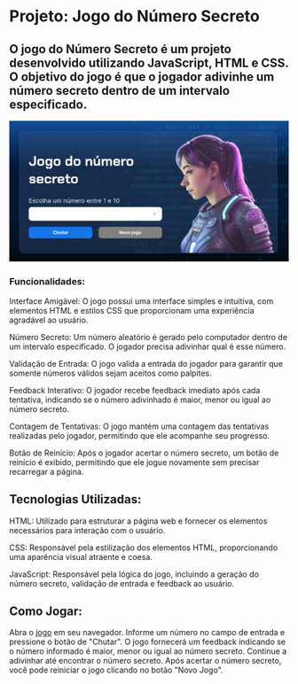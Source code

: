 # Projeto: Jogo do Número Secreto

## O jogo do Número Secreto é um projeto desenvolvido utilizando JavaScript, HTML e CSS. O objetivo do jogo é que o jogador adivinhe um número secreto dentro de um intervalo especificado.
![Imagem do jogo](https://github.com/dyonneEberty/jogo-do-numero-secreto/blob/main/img/numSecreto.png?raw=true)
### Funcionalidades:

  Interface Amigável: O jogo possui uma interface simples e intuitiva, com elementos HTML e estilos CSS que proporcionam uma experiência agradável ao usuário.

  Número Secreto: Um número aleatório é gerado pelo computador dentro de um intervalo especificado. O jogador precisa adivinhar qual é esse número.

   Validação de Entrada: O jogo valida a entrada do jogador para garantir que somente números válidos sejam aceitos como palpites.

   Feedback Interativo: O jogador recebe feedback imediato após cada tentativa, indicando se o número adivinhado é maior, menor ou igual ao número secreto.

   Contagem de Tentativas: O jogo mantém uma contagem das tentativas realizadas pelo jogador, permitindo que ele acompanhe seu progresso.

  Botão de Reinício: Após o jogador acertar o número secreto, um botão de reinício é exibido, permitindo que ele jogue novamente sem precisar recarregar a página.

## Tecnologias Utilizadas:

  HTML: Utilizado para estruturar a página web e fornecer os elementos necessários para interação com o usuário.
  
  CSS: Responsável pela estilização dos elementos HTML, proporcionando uma aparência visual atraente e coesa.
  
  JavaScript: Responsável pela lógica do jogo, incluindo a geração do número secreto, validação de entrada e feedback ao usuário.

## Como Jogar:

  Abra o [jogo](https://jogo-do-numero-secreto-ashen-ten.vercel.app/") em seu navegador.
  Informe um número no campo de entrada e pressione o botão de "Chutar".
  O jogo fornecerá um feedback indicando se o número informado é maior, menor ou igual ao número secreto.
   Continue a adivinhar até encontrar o número secreto.
   Após acertar o número secreto, você pode reiniciar o jogo clicando no botão "Novo Jogo".
